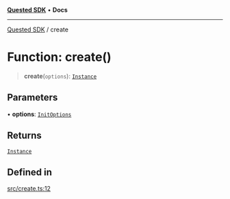[**Quested SDK**](../README.md) • **Docs**

***

[Quested SDK](../README.md) / create

# Function: create()

> **create**(`options`): [`Instance`](../interfaces/Instance.md)

## Parameters

• **options**: [`InitOptions`](../interfaces/InitOptions.md)

## Returns

[`Instance`](../interfaces/Instance.md)

## Defined in

[src/create.ts:12](https://github.com/Quested-io/QuestedSDK/blob/3550914a1d85ffda34c55ad93945a570eb0505ba/src/create.ts#L12)
